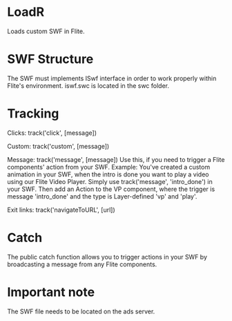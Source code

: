 LoadR
=====

Loads custom SWF in Flite.

SWF Structure
=====

The SWF must implements ISwf interface in order to work properly within Flite's environment.
iswf.swc is located in the swc folder.

Tracking
=====

Clicks: track('click', [message])

Custom: track('custom', [message])

Message: track('message', [message])
Use this, if you need to trigger a Flite components' action from your SWF. Example: You've created a custom animation in your SWF, when the intro is done you want to play a video using our Flite Video Player. Simply use track('message', 'intro_done') in your SWF. Then add an Action to the VP component, where the trigger is message 'intro_done' and the type is Layer-defined 'vp' and 'play'.

Exit links: track('navigateToURL', [url])

Catch
=====

The public catch function allows you to trigger actions in your SWF by broadcasting a message from any Flite components.

Important note
=====

The SWF file needs to be located on the ads server. 